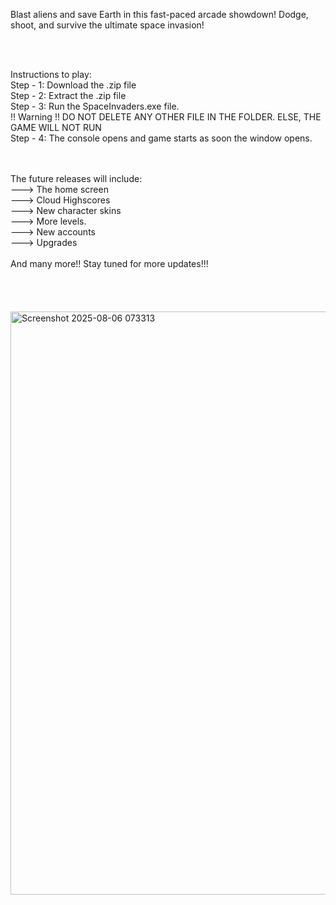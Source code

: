 Blast aliens and save Earth in this fast-paced arcade showdown!
Dodge, shoot, and survive the ultimate space invasion!

<br>
<br>

Instructions to play:<br>
Step - 1: Download the .zip file <br>
Step - 2: Extract the .zip file <br>
Step - 3: Run the SpaceInvaders.exe file. <br> 
!! Warning !! DO NOT DELETE ANY OTHER FILE IN THE FOLDER. ELSE, THE GAME WILL NOT RUN <br>
Step - 4: The console opens and game starts as soon the window opens.<br>

<br>
<br>
The future releases will include:<br>
---> The home screen<br>
---> Cloud Highscores<br>
---> New character skins<br>
---> More levels.<br>
---> New accounts<br>
---> Upgrades<br>
<br>
And many more!! Stay tuned for more updates!!!<br>
<br>
<br>
<br>
<br>
<img width="936" height="933" alt="Screenshot 2025-08-06 073313" src="https://github.com/user-attachments/assets/588d99e1-a9c9-440c-8faf-1cb10f6d4d30" />


